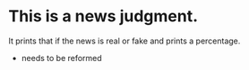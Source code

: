 # This is a news judgment.
It prints that if the news is real or fake and prints a percentage.
+ needs to be reformed
